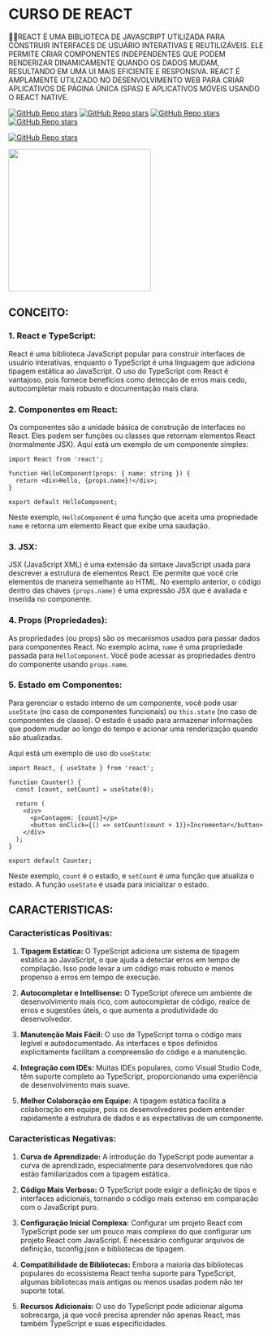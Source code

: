 # CURSO DE REACT
👨‍⚖️REACT É UMA BIBLIOTECA DE JAVASCRIPT UTILIZADA PARA CONSTRUIR INTERFACES DE USUÁRIO INTERATIVAS E REUTILIZÁVEIS. ELE PERMITE CRIAR COMPONENTES INDEPENDENTES QUE PODEM RENDERIZAR DINAMICAMENTE QUANDO OS DADOS MUDAM, RESULTANDO EM UMA UI MAIS EFICIENTE E RESPONSIVA. REACT É AMPLAMENTE UTILIZADO NO DESENVOLVIMENTO WEB PARA CRIAR APLICATIVOS DE PÁGINA ÚNICA (SPAS) E APLICATIVOS MÓVEIS USANDO O REACT NATIVE.

[![GitHub Repo stars](https://img.shields.io/badge/VILHALVA-GITHUB-03A9F4?logo=github)](https://github.com/VILHALVA) 
[![GitHub Repo stars](https://img.shields.io/badge/VEJA%20OS-VIDEOS-03A9F4?logo=youtube)](https://www.youtube.com/@vilhalva100/search?query=React)
[![GitHub Repo stars](https://img.shields.io/badge/VEJA-DOCUMENTAÇÃO-03A9F4?logo=google)](https://legacy.reactjs.org/docs/getting-started.html)
[![GitHub Repo stars](https://img.shields.io/badge/LINGUAGEM%20DE-PROGRAMAÇÃO-03A9F4?logo=google)](https://github.com/VILHALVA/CURSO-DE-JAVASCRIPT)
<br>

[![GitHub Repo stars](https://img.shields.io/badge/-PLAYLIST%20DO%20YOUTUBE-blueviolet)](https://youtube.com/playlist?list=PL29TaWXah3iZktD5o1IHbc7JDqG_80iOm&si=zV5HVdLgQzLShBUE)

<img src="https://upload.wikimedia.org/wikipedia/commons/thumb/a/a7/React-icon.svg/1200px-React-icon.svg.png" align="center" width="280"> <br>

## CONCEITO:
### 1. React e TypeScript:
React é uma biblioteca JavaScript popular para construir interfaces de usuário interativas, enquanto o TypeScript é uma linguagem que adiciona tipagem estática ao JavaScript. O uso do TypeScript com React é vantajoso, pois fornece benefícios como detecção de erros mais cedo, autocompletar mais robusto e documentação mais clara.

### 2. Componentes em React:
Os componentes são a unidade básica de construção de interfaces no React. Eles podem ser funções ou classes que retornam elementos React (normalmente JSX). Aqui está um exemplo de um componente simples:

```tsx
import React from 'react';

function HelloComponent(props: { name: string }) {
  return <div>Hello, {props.name}!</div>;
}

export default HelloComponent;
```

Neste exemplo, `HelloComponent` é uma função que aceita uma propriedade `name` e retorna um elemento React que exibe uma saudação.

### 3. JSX:
JSX (JavaScript XML) é uma extensão da sintaxe JavaScript usada para descrever a estrutura de elementos React. Ele permite que você crie elementos de maneira semelhante ao HTML. No exemplo anterior, o código dentro das chaves `{props.name}` é uma expressão JSX que é avaliada e inserida no componente.

### 4. Props (Propriedades):
As propriedades (ou props) são os mecanismos usados para passar dados para componentes React. No exemplo acima, `name` é uma propriedade passada para `HelloComponent`. Você pode acessar as propriedades dentro do componente usando `props.name`.

### 5. Estado em Componentes:
Para gerenciar o estado interno de um componente, você pode usar `useState` (no caso de componentes funcionais) ou `this.state` (no caso de componentes de classe). O estado é usado para armazenar informações que podem mudar ao longo do tempo e acionar uma renderização quando são atualizadas.

Aqui está um exemplo de uso do `useState`:

```tsx
import React, { useState } from 'react';

function Counter() {
  const [count, setCount] = useState(0);

  return (
    <div>
      <p>Contagem: {count}</p>
      <button onClick={() => setCount(count + 1)}>Incrementar</button>
    </div>
  );
}

export default Counter;
```

Neste exemplo, `count` é o estado, e `setCount` é uma função que atualiza o estado. A função `useState` é usada para inicializar o estado.

## CARACTERISTICAS:
### Características Positivas:
1. **Tipagem Estática:** O TypeScript adiciona um sistema de tipagem estática ao JavaScript, o que ajuda a detectar erros em tempo de compilação. Isso pode levar a um código mais robusto e menos propenso a erros em tempo de execução.

2. **Autocompletar e Intellisense:** O TypeScript oferece um ambiente de desenvolvimento mais rico, com autocompletar de código, realce de erros e sugestões úteis, o que aumenta a produtividade do desenvolvedor.

3. **Manutenção Mais Fácil:** O uso de TypeScript torna o código mais legível e autodocumentado. As interfaces e tipos definidos explicitamente facilitam a compreensão do código e a manutenção.

4. **Integração com IDEs:** Muitas IDEs populares, como Visual Studio Code, têm suporte completo ao TypeScript, proporcionando uma experiência de desenvolvimento mais suave.

5. **Melhor Colaboração em Equipe:** A tipagem estática facilita a colaboração em equipe, pois os desenvolvedores podem entender rapidamente a estrutura de dados e as expectativas de um componente.

### Características Negativas:
1. **Curva de Aprendizado:** A introdução do TypeScript pode aumentar a curva de aprendizado, especialmente para desenvolvedores que não estão familiarizados com a tipagem estática.

2. **Código Mais Verboso:** O TypeScript pode exigir a definição de tipos e interfaces adicionais, tornando o código mais extenso em comparação com o JavaScript puro.

3. **Configuração Inicial Complexa:** Configurar um projeto React com TypeScript pode ser um pouco mais complexo do que configurar um projeto React com JavaScript. É necessário configurar arquivos de definição, tsconfig.json e bibliotecas de tipagem.

4. **Compatibilidade de Bibliotecas:** Embora a maioria das bibliotecas populares do ecossistema React tenha suporte para TypeScript, algumas bibliotecas mais antigas ou menos usadas podem não ter suporte total.

5. **Recursos Adicionais:** O uso do TypeScript pode adicionar alguma sobrecarga, já que você precisa aprender não apenas React, mas também TypeScript e suas especificidades.

